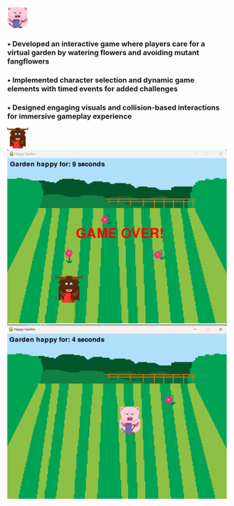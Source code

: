 <img src="https://github.com/Tirth-2005/Happy_Garden/blob/master/resources/gif/pig.gif" alt="CowBoy" style="width:48px;height:48px;"/>

### • Developed an interactive game where players care for a virtual garden by watering flowers and avoiding mutant fangflowers
### • Implemented character selection and dynamic game elements with timed events for added challenges
### • Designed engaging visuals and collision-based interactions for immersive gameplay experience

<img src="https://github.com/Tirth-2005/Happy_Garden/blob/master/resources/gif/cow.gif" alt="CowBoy" style="width:48px;height:48px;"/>

<img src="https://github.com/Tirth-2005/Happy_Garden/blob/master/resources/images/s1.png" />




<img src="https://github.com/Tirth-2005/Happy_Garden/blob/master/resources/images/s2.png" />



